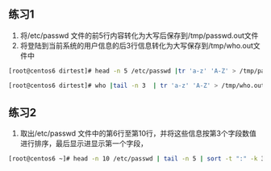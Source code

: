 ## 练习1
1. 将/etc/passwd 文件的前5行内容转化为大写后保存到/tmp/passwd.out文件
1. 将登陆到当前系统的用户信息的后3行信息转化为大写保存到/tmp/who.out文件中

```bash
[root@centos6 dirtest]# head -n 5 /etc/passwd |tr 'a-z' 'A-Z' > /tmp/passwd.out

```

```bash
[root@centos6 dirtest]# who |tail -n 3  | tr 'a-z' 'A-Z' > /tmp/who.out

```
## 练习2
1. 取出/etc/passwd 文件中的第6行至第10行，并将这些信息按第3个字段数值进行排序，最后显示进显示第一个字段，
```bash
[root@centos6 ~]# head -n 10 /etc/passwd | tail -n 5 | sort -t ":" -k 3 | cut -d ":" -f 1
```